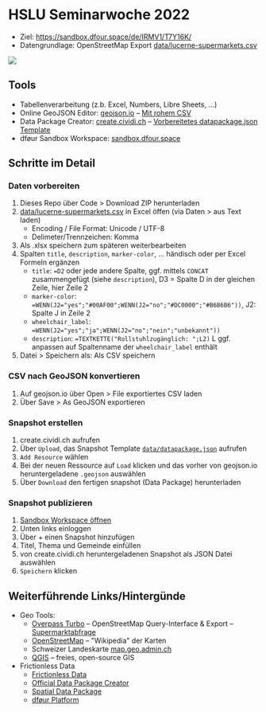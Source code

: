 # HSLU Seminarwoche 2022

- Ziel: https://sandbox.dfour.space/de/IRMV1/T7Y16K/
- Datengrundlage: OpenStreetMap Export [data/lucerne-supermarkets.csv](data/lucerne-supermarkets.csv)

![](img/supermarkets-lucerne.png)

## Tools
- Tabellenverarbeitung (z.b. Excel, Numbers, Libre Sheets, ...)
- Online GeoJSON Editor: [geojson.io](https://geojson.io) – [Mit rohem CSV](https://geojson.io/#id=github:cividi/hslu-seminarwoche/blob/main/data/lucerne-supermarkets.geojson)
- Data Package Creator: [create.cividi.ch](https://create.cividi.ch) – [Vorbereitetes datapackage.json Template](data/datapackage.json)
- dføur Sandbox Workspace: [sandbox.dfour.space](https://sandbox.dfour.space/de/IRMV1/T7Y16K/)

## Schritte im Detail

### Daten vorbereiten
1. Dieses Repo über Code > Download ZIP herunterladen
1. [data/lucerne-supermarkets.csv](data/lucerne-supermarkets.csv) in Excel öffen (via Daten > aus Text laden)
    - Encoding / File Format: Unicode / UTF-8
    - Delimeter/Trennzeichen: Komma
1. Als .xlsx speichern zum späteren weiterbearbeiten
1. Spalten `title`, `description`, `marker-color`, ... händisch oder per Excel Formeln ergänzen
    - `title`: `=D2` oder jede andere Spalte, ggf. mittels `CONCAT` zusammengefügt (siehe `description`), D3 = Spalte D in der gleichen Zeile, hier Zeile 2
    - `marker-color`: `=WENN(J2="yes";"#00AF00";WENN(J2="no";"#DC0000";"#B6B6B6"))`, J2: Spalte J in Zeile 2
    - `wheelchair_label`: `=WENN(J2="yes";"ja";WENN(J2="no";"nein";"unbekannt"))`
    - `description`: `=TEXTKETTE("Rollstuhlzugänglich: ";L2)` L ggf. anpassen auf Spaltenname der `wheelchair_label` enthält
1. Datei > Speichern als: Als CSV speichern

### CSV nach GeoJSON konvertieren
1. Auf geojson.io über Open > File exportiertes CSV laden
1. Über Save > As GeoJSON exportieren

### Snapshot erstellen
1. create.cividi.ch aufrufen
1. Über `Upload`, das Snapshot Template [`data/datapackage.json`](data/datapackage.json) aufrufen
1. `Add Resource` wählen
1. Bei der neuen Ressource auf `Load` klicken und das vorher von geojson.io heruntergeladene `.geojson` auswählen
1. Über `Download` den fertigen snapshot (Data Package) herunterladen

### Snapshot publizieren
1. [Sandbox Workspace öffnen](https://sandbox.dfour.space/de/IRMV1/T7Y16K/)
1. Unten links einloggen
1. Über + einen Snapshot hinzufügen
1. Titel, Thema und Gemeinde einfüllen
1. von create.cividi.ch heruntergeladenen Snapshot als JSON Datei auswählen
1. `Speichern` klicken

## Weiterführende Links/Hintergünde
- Geo Tools:
    - [Overpass Turbo](https://overpass-turbo.eu) – OpenStreetMap Query-Interface & Export – [Supermarktabfrage](https://overpass-turbo.eu/s/13se)
    - [OpenStreetMap](https://openstreetmap.org) – "Wikipedia" der Karten
    - Schweizer Landeskarte [map.geo.admin.ch](https://map.geo.admin.ch)
    - [QGIS](https://qgis.org) – freies, open-source GIS
- Frictionless Data
    - [Frictionless Data](https://frictionlessdata.io)
    - [Official Data Package Creator](https://create.frictionlessdata.io)
    - [Spatial Data Package](https://github.com/cividi/spatial-data-package-spec)
    - [dføur Platform](https://github.com/cividi/spatial-data-package-platform)
